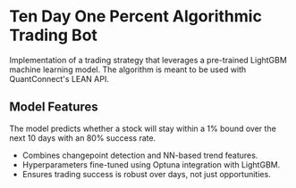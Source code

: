 # Ten Day One Percent Algorithmic Trading Bot
Implementation of a trading strategy that leverages a pre-trained LightGBM machine learning model. The algorithm is meant to be used with QuantConnect's LEAN API.

## Model Features
The model predicts whether a stock will stay within a 1% bound over the next 10 days with an 80% success rate.
- Combines changepoint detection and NN-based trend features.
- Hyperparameters fine-tuned using Optuna integration with LightGBM.
- Ensures trading success is robust over days, not just opportunities.
